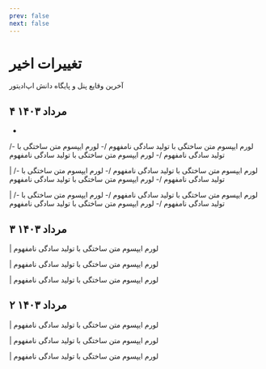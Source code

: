 ```yaml
---
prev: false
next: false
---
```

# تغییرات اخیر
آخرین وقایع پنل و پایگاه دانش اپ‌ادیتور

۴ مرداد ۱۴۰۳ <Badge type="info" text="پنل" />
 ----

- <Badge type="tip" text="ویژگی جدید" />
/- لورم ایپسوم متن ساختگی با تولید سادگی نامفهوم
/- لورم ایپسوم متن ساختگی با تولید سادگی نامفهوم
/- لورم ایپسوم متن ساختگی با تولید سادگی نامفهوم

| <Badge type="warning" text="بهبود عملکرد" />
/- لورم ایپسوم متن ساختگی با تولید سادگی نامفهوم
/- لورم ایپسوم متن ساختگی با تولید سادگی نامفهوم
/- لورم ایپسوم متن ساختگی با تولید سادگی نامفهوم

| <Badge type="wardangerning" text="رفع باگ" />
/- لورم ایپسوم متن ساختگی با تولید سادگی نامفهوم
/- لورم ایپسوم متن ساختگی با تولید سادگی نامفهوم
/- لورم ایپسوم متن ساختگی با تولید سادگی نامفهوم

۳ مرداد ۱۴۰۳ <Badge type="info" text="پایگاه دانش" />
 ----

| <Badge type="tip" text="ویژگی جدید" /> لورم ایپسوم متن ساختگی با تولید سادگی نامفهوم

| <Badge type="tip" text="ویژگی جدید" /> لورم ایپسوم متن ساختگی با تولید سادگی نامفهوم

| <Badge type="warning" text="بهبود عملکرد" /> لورم ایپسوم متن ساختگی با تولید سادگی نامفهوم

۲ مرداد ۱۴۰۳ <Badge type="info" text="پایگاه دانش" />
 ----

| <Badge type="tip" text="ویژگی جدید" /> لورم ایپسوم متن ساختگی با تولید سادگی نامفهوم

| <Badge type="tip" text="ویژگی جدید" /> لورم ایپسوم متن ساختگی با تولید سادگی نامفهوم

| <Badge type="warning" text="بهبود عملکرد" /> لورم ایپسوم متن ساختگی با تولید سادگی نامفهوم